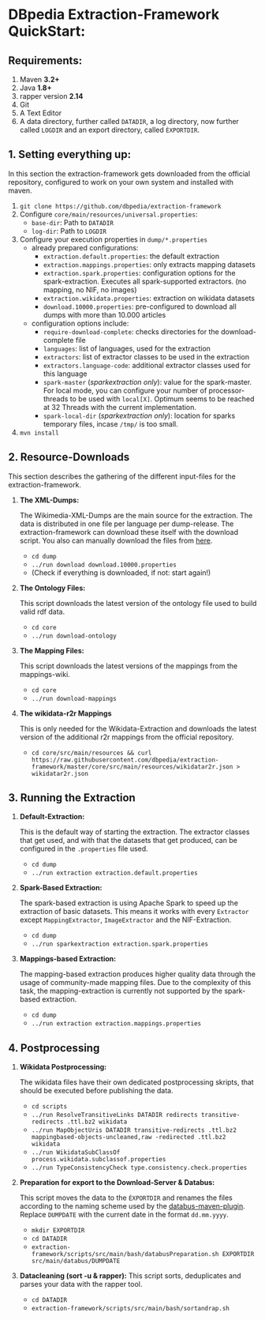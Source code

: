 # DBpedia Extraction-Framework QuickStart:

## Requirements:
1. Maven **3.2+**
2. Java **1.8+**
3. rapper version **2.14**
4. Git
5. A Text Editor
6. A data directory, further called `DATADIR`, a log directory, now further called `LOGDIR` and an export directory, called `ÈXPORTDIR`.

## 1. Setting everything up:
In this section the extraction-framework gets downloaded from the official repository, configured to work on your own system and installed with maven.
1. `git clone https://github.com/dbpedia/extraction-framework`
3. Configure `core/main/resources/universal.properties`:
    - `base-dir`: Path to `DATADIR`
    - `log-dir`: Path to `LOGDIR`
4. Configure your execution properties in `dump/*.properties`
    - already prepared configurations:
        - `extraction.default.properties`: the default extraction
        - `extraction.mappings.properties`: only extracts mapping datasets
        - `extraction.spark.properties`: configuration options for the spark-extraction. Executes all spark-supported extractors. (no mapping, no NIF, no images)
        - `extraction.wikidata.properties`: extraction on wikidata datasets
        - `download.10000.properties`: pre-configured to download all dumps with more than 10.000 articles
    - configuration options include:
        - `require-download-complete`: checks directories for the download-complete file
        - `languages`: list of languages, used for the extraction
        - `extractors`: list of extractor classes to be used in the extraction
        - `extractors.language-code`: additional extractor classes used for this language
        -  `spark-master` (*sparkextraction only*): value for the spark-master. For local mode, you can configure your number of processor-threads to be used with `local[X]`. Optimum seems to be reached at 32 Threads with the current implementation.
        -  `spark-local-dir` (*sparkextraction only*): location for sparks temporary files, incase `/tmp/` is too small.
6. `mvn install`

## 2. Resource-Downloads
This section describes the gathering of the different input-files for the extraction-framework.
1. **The XML-Dumps:**

    The Wikimedia-XML-Dumps are the main source for the extraction. The data is distributed in one file per language per dump-release. The extraction-framework can download these itself with the download script. You also can manually download the files from [here](https://dumps.wikimedia.org/backup-index-bydb.html).
    - `cd dump`
    - `../run download download.10000.properties`
    - (Check if everything is downloaded, if not: start again!)
2. **The Ontology Files:**

    This script downloads the latest version of the ontology file used to build valid rdf data.
    - `cd core`
    - `../run download-ontology`
3. **The Mapping Files:**

    This script downloads the latest versions of the mappings from the mappings-wiki.
    - `cd core`
    - `../run download-mappings`
4. **The wikidata-r2r Mappings**

    This is only needed for the Wikidata-Extraction and downloads the latest version of the additional r2r mappings from the official repository.
    - `cd core/src/main/resources && curl https://raw.githubusercontent.com/dbpedia/extraction-framework/master/core/src/main/resources/wikidatar2r.json > wikidatar2r.json`

## 3. Running the Extraction
1. **Default-Extraction:**

    This is the default way of starting the extraction. The extractor classes that get used, and with that the datasets that get produced, can be configured in the `.properties` file used.
    - `cd dump`
    - `../run extraction extraction.default.properties`
2. **Spark-Based Extraction:**

    The spark-based extraction is using Apache Spark to speed up the extraction of basic datasets. This means it works with every `Extractor` except `MappingExtractor`, `ImageExtractor` and the NIF-Extraction.
    - `cd dump`
    - `../run sparkextraction extraction.spark.properties`
3. **Mappings-based Extraction:**

    The mapping-based extraction produces higher quality data through the usage of community-made mapping files. Due to the complexity of this task, the mapping-extraction is currently not supported by the spark-based extraction.
    - `cd dump`
    - `../run extraction extraction.mappings.properties`

## 4. Postprocessing
1. **Wikidata Postprocessing:**

    The wikidata files have their own dedicated postprocessing skripts, that should be executed before publishing the data.
    - `cd scripts`
    - `../run ResolveTransitiveLinks DATADIR redirects transitive-redirects .ttl.bz2 wikidata`
    - `../run MapObjectUris DATADIR transitive-redirects .ttl.bz2 mappingbased-objects-uncleaned,raw -redirected .ttl.bz2 wikidata`
    - `../run WikidataSubClassOf process.wikidata.subclassof.properties`
    - `../run TypeConsistencyCheck type.consistency.check.properties`
2. **Preparation for export to the Download-Server & Databus:**

    This script moves the data to the `ÈXPORTDIR` and renames the files according to the naming scheme used by the [databus-maven-plugin](https://github.com/dbpedia/databus-maven-plugin). Replace `DUMPDATE` with the current date in the format `dd.mm.yyyy`.
    - `mkdir EXPORTDIR`
    - `cd DATADIR`
    - `extraction-framework/scripts/src/main/bash/databusPreparation.sh EXPORTDIR src/main/databus/DUMPDATE`
3. **Datacleaning (sort -u & rapper):**
    This script sorts, deduplicates and parses your data with the rapper tool.
    - `cd DATADIR`
    - `extraction-framework/scripts/src/main/bash/sortandrap.sh`

